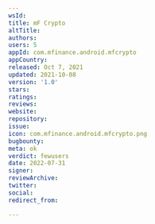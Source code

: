```yaml
---
wsId: 
title: mF Crypto
altTitle: 
authors: 
users: 5
appId: com.mfinance.android.mfcrypto
appCountry: 
released: Oct 7, 2021
updated: 2021-10-08
version: '1.0'
stars: 
ratings: 
reviews: 
website: 
repository: 
issue: 
icon: com.mfinance.android.mfcrypto.png
bugbounty: 
meta: ok
verdict: fewusers
date: 2022-07-31
signer: 
reviewArchive: 
twitter: 
social: 
redirect_from: 

---
```



